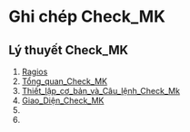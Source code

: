 # <h1>**Ghi chép Check_MK**</h1>

<h2>Lý thuyết Check_MK</h2>

1. [Ragios](./docs/Ragios.md)
2. [Tổng_quan_Check_MK](./docs/CheckMK.md)
3. [Thiết_lập_cơ_bản_và_Câu_lệnh_Check_Mk](./docs/Thiet_lap_Check_MK_Và_Cau_lenh_OMD.md)
4. [Giao_Diện_Check_MK](./docs/Giao_dien_check_MK_(chuc_nang_nhiem_vu).md)
5. 
6. 